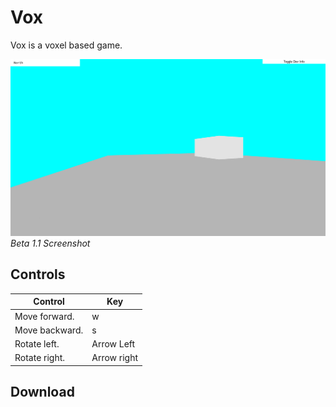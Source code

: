 # Vox

Vox is a voxel based game.

![Beta 1.1](<Releases/Beta 1.1/Beta 1.1.png>)
*Beta 1.1 Screenshot*

## Controls

| Control | Key |
|---------|-----|
| Move forward.| w |
| Move backward. | s |
| Rotate left. | Arrow Left |
| Rotate right. | Arrow right |

## Download


